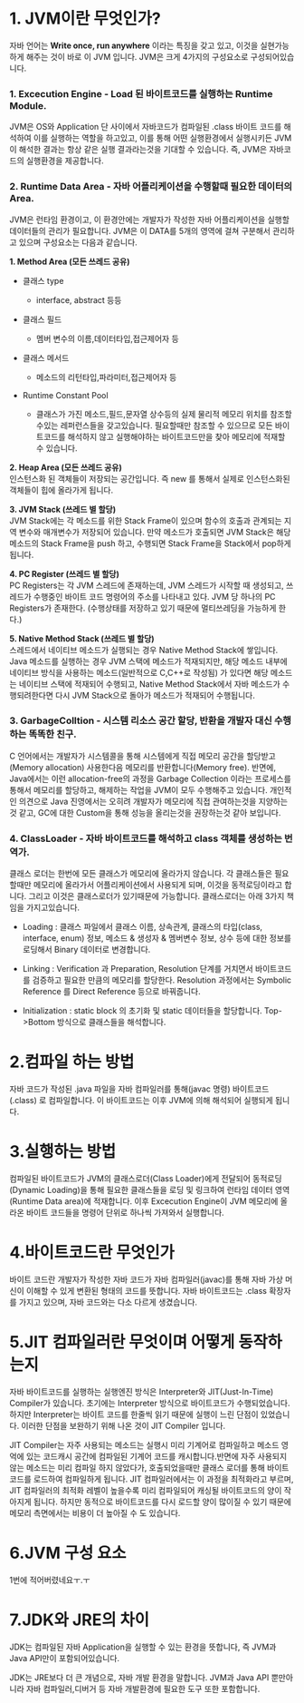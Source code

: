 # 1. JVM이란 무엇인가?

자바 언어는 **Write once, run anywhere** 이라는 특징을 갖고 있고, 이것을 실현가능하게 해주는 것이 바로 이 JVM 입니다. JVM은 크게 4가지의 구성요소로 구성되어있습니다.

### 1. Excecution Engine - Load 된 바이트코드를 실행하는 Runtime Module.

JVM은 OS와 Application 단 사이에서 자바코드가 컴파일된 .class 바이트 코드를 해석하여 이를 실행하는 역할을 하고있고, 이를 통해 어떤 실행환경에서 실행시키든 JVM이 해석한 결과는 항상 같은 실행 결과라는것을 기대할 수 있습니다. 즉, JVM은 자바코드의 실행환경을 제공합니다.

### 2. Runtime Data Area - 자바 어플리케이션을 수행할때 필요한 데이터의 Area.

JVM은 런타임 환경이고, 이 환경안에는 개발자가 작성한 자바 어플리케이션을 실행할 데이터들의 관리가 필요합니다. JVM은 이 DATA를 5개의 영역에 걸쳐 구분해서 관리하고 있으며 구성요소는 다음과 같습니다.

**1. Method Area (모든 쓰레드 공유)**

- 클래스 type

  - interface, abstract 등등

- 클래스 필드

  - 멤버 변수의 이름,데이터타입,접근제어자 등

- 클래스 메서드

  - 메소드의 리턴타입,파라미터,접근제어자 등

- Runtime Constant Pool
  - 클래스가 가진 메소드,필드,문자열 상수등의 실제 물리적 메모리 위치를 참조할수있는 레퍼런스들을 갖고있습니다. 필요할때만 참조할 수 있으므로 모든 바이트코드를 해석하지 않고 실행해야하는 바이트코드만을 찾아 메모리에 적재할 수 있습니다.

**2. Heap Area (모든 쓰레드 공유)**  
 인스턴스화 된 객체들이 저장되는 공간입니다. 즉 new 를 통해서 실제로 인스턴스화된 객체들이 힙에 올라가게 됩니다.

**3. JVM Stack (쓰레드 별 할당)**  
 JVM Stack에는 각 메소드를 위한 Stack Frame이 있으며 함수의 호출과 관계되는 지역 변수와 매개변수가 저장되어 있습니다. 만약 메소드가 호출되면 JVM Stack은 해당 메소드의 Stack Frame을 push 하고, 수행되면 Stack Frame을 Stack에서 pop하게 됩니다.

**4. PC Register (쓰레드 별 할당)**  
 PC Registers는 각 JVM 스레드에 존재하는데, JVM 스레드가 시작할 때 생성되고, 쓰레드가 수행중인 바이트 코드 명령어의 주소를 나타내고 있다. JVM 당 하나의 PC Registers가 존재한다. (수행상태를 저장하고 있기 때문에 멀티쓰레딩을 가능하게 한다.)

**5. Native Method Stack (쓰레드 별 할당)**  
 스레드에서 네이티브 메소드가 실행되는 경우 Native Method Stack에 쌓입니다. Java 메소드를 실행하는 경우 JVM 스택에 메소드가 적재되지만, 해당 메소드 내부에 네이티브 방식을 사용하는 메소드(일반적으로 C,C++로 작성됨) 가 있다면 해당 메소드는 네이티브 스택에 적재되어 수행되고, Native Method Stack에서 자바 메소드가 수행되려한다면 다시 JVM Stack으로 돌아가 메소드가 적재되어 수행됩니다.

### 3. GarbageColltion - 시스템 리소스 공간 할당, 반환을 개발자 대신 수행하는 똑똑한 친구.

C 언어에서는 개발자가 시스템콜을 통해 시스템에게 직접 메모리 공간을 할당받고(Memory allocation) 사용한다음 메모리를 반환합니다(Memory free). 반면에, Java에서는 이런 allocation-free의 과정을 Garbage Collection 이라는 프로세스를 통해서 메모리를 할당하고, 해제하는 작업을 JVM이 모두 수행해주고 있습니다. 개인적인 의견으로 Java 진영에서는 오히려 개발자가 메모리에 직접 관여하는것을 지양하는것 같고, GC에 대한 Custom을 통해 성능을 올리는것을 권장하는것 같아 보입니다.

### 4. ClassLoader - 자바 바이트코드를 해석하고 class 객체를 생성하는 번역가.

클래스 로더는 한번에 모든 클래스가 메모리에 올라가지 않습니다. 각 클래스들은 필요할때만 메모리에 올라가서 어플리케이션에서 사용되게 되며, 이것을 동적로딩이라고 합니다. 그리고 이것은 클래스로더가 있기때문에 가능합니다. 클래스로더는 아래 3가지 책임을 가지고있습니다.

- Loading : 클래스 파일에서 클래스 이름, 상속관계, 클래스의 타입(class, interface, enum) 정보, 메소드 & 생성자 & 멤버변수 정보, 상수 등에 대한 정보를 로딩해서 Binary 데이터로 변경합니다.

- Linking : Verification 과 Preparation, Resolution 단계를 거치면서 바이트코드를 검증하고 필요한 만큼의 메모리를 할당한다. Resolution 과정에서는 Symbolic Reference 를 Direct Reference 등으로 바꿔줍니다.

- Initialization : static block 의 초기화 및 static 데이터들을 할당합니다. Top->Bottom 방식으로 클래스들을 해석합니다.

# 2.컴파일 하는 방법

자바 코드가 작성된 .java 파일을 자바 컴파일러를 통해(javac 명령) 바이트코드(.class) 로 컴파일합니다. 이 바이트코드는 이후 JVM에 의해 해석되어 실행되게 됩니다.

# 3.실행하는 방법

컴파일된 바이트코드가 JVM의 클래스로더(Class Loader)에게 전달되어 동적로딩(Dynamic Loading)을 통해 필요한 클래스들을 로딩 및 링크하여 런타임 데이터 영역(Runtime Data area)에 적재합니다. 이후 Excecution Engine이 JVM 메모리에 올라온 바이트 코드들을 명령어 단위로 하나씩 가져와서 실행합니다.

# 4.바이트코드란 무엇인가

바이트 코드란 개발자가 작성한 자바 코드가 자바 컴파일러(javac)를 통해 자바 가상 머신이 이해할 수 있게 변환된 형태의 코드를 뜻합니다. 자바 바이트코드는 .class 확장자를 가지고 있으며, 자바 코드와는 다소 다르게 생겼습니다.

# 5.JIT 컴파일러란 무엇이며 어떻게 동작하는지

자바 바이트코드를 실행하는 실행엔진 방식은 Interpreter와 JIT(Just-In-Time) Compiler가 있습니다.
초기에는 Interpreter 방식으로 바이트코드가 수행되었습니다. 하지만 Interpreter는 바이트 코드를 한줄씩 읽기 때문에 실행이 느린 단점이 있었습니다. 이러한 단점을 보완하기 위해 나온 것이 JIT Compiler 입니다.

JIT Compiler는 자주 사용되는 메소드는 실행시 미리 기계어로 컴파일하고 메소드 영억에 있는 코드캐시 공간에 컴파일된 기계어 코드를 캐시합니다.반면에 자주 사용되지 않는 메소드는 미리 컴파일 하지 않았다가, 호출되었을때만 클래스 로더를 통해 바이트코드를 로드하여 컴파일하게 됩니다. JIT 컴파일러에서는 이 과정을 최적화라고 부르며, JIT 컴파일러의 최적화 레벨이 높을수록 미리 컴파일되어 캐싱될 바이트코드의 양이 작아지게 됩니다. 하지만 동적으로 바이트코드를 다시 로드할 양이 많이질 수 있기 때문에 메모리 측면에서는 비용이 더 높아질 수 도 있습니다.

# 6.JVM 구성 요소

1번에 적어버렸네요ㅜ.ㅜ

# 7.JDK와 JRE의 차이

JDK는 컴파일된 자바 Application을 실행할 수 있는 환경을 뜻합니다, 즉 JVM과 Java API만이 포함되어있습니다.

JDK는 JRE보다 더 큰 개념으로, 자바 개발 환경을 말합니다. JVM과 Java API 뿐만아니라 자바 컴파일러,디버거 등 자바 개발환경에 필요한 도구 또한 포함합니다.
